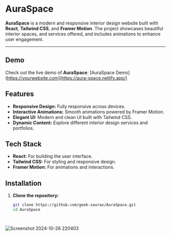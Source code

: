 # AuraSpace

**AuraSpace** is a modern and responsive interior design website built with **React**, **Tailwind CSS**, and **Framer Motion**. The project showcases beautiful interior spaces, and services offered, and includes animations to enhance user engagement.

---

## Demo

Check out the live demo of **AuraSpace**: [AuraSpace Demo](https://yourwebsite.com](https://aura-space.netlify.app/)

## Features

- **Responsive Design:** Fully responsive across devices.
- **Interactive Animations:** Smooth animations powered by Framer Motion.
- **Elegant UI:** Modern and clean UI built with Tailwind CSS.
- **Dynamic Content:** Explore different interior design services and portfolios.

## Tech Stack

- **React:** For building the user interface.
- **Tailwind CSS:** For styling and responsive design.
- **Framer Motion:** For animations and interactions.

## Installation

1. **Clone the repository:**

   ```bash
   git clone https://github.com/geek-saurav/AuraSpace.git
   cd AuraSpace



   
![Screenshot 2024-10-26 220403](https://github.com/user-attachments/assets/e9c81758-6820-4394-a4e5-655dabbd3d3a)
